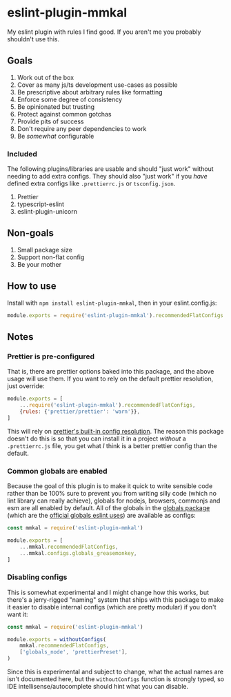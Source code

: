 # eslint-plugin-mmkal

My eslint plugin with rules I find good. If you aren't me you probably shouldn't use this.

## Goals

1. Work out of the box
1. Cover as many js/ts development use-cases as possible
1. Be prescriptive about arbitrary rules like formatting
1. Enforce some degree of consistency
1. Be opinionated but trusting
1. Protect against common gotchas
1. Provide pits of success
1. Don't require any peer dependencies to work
1. Be _somewhat_ configurable

### Included

The following plugins/libraries are usable and should "just work" without needing to add extra configs. They should also "just work" if you _have_ defined extra configs like `.prettierrc.js` or `tsconfig.json`.

1. Prettier
1. typescript-eslint
1. eslint-plugin-unicorn

## Non-goals

1. Small package size
1. Support non-flat config
1. Be your mother

## How to use

Install with `npm install eslint-plugin-mmkal`, then in your eslint.config.js:

```js
module.exports = require('eslint-plugin-mmkal').recommendedFlatConfigs
```

## Notes

### Prettier is pre-configured

That is, there are prettier options baked into this package, and the above usage will use them. If you want to rely on the default prettier resolution, just override:

```js
module.exports = [
    ...require('eslint-plugin-mmkal').recommendedFlatConfigs,
    {rules: {'prettier/prettier': 'warn'}},
]
```

This will rely on [prettier's built-in config resolution](https://prettier.io/docs/en/configuration.html#sharing-configurations). The reason this package doesn't do this is so that you can install it in a project *without* a `.prettierrc.js` file, you get what *I* think is a better prettier config than the default.

### Common globals are enabled

Because the goal of this plugin is to make it quick to write sensible code rather than be 100% sure to prevent you from writing silly code (which no lint library can really achieve), globals for nodejs, browsers, commonjs and esm are all enabled by default. All of the globals in the [globals package](https://npmjs.com/package/globals) (which are the [official globals eslint uses](https://eslint.org/blog/2022/08/new-config-system-part-2/#goodbye-environments%2C-hello-globals)) are available as configs:

```js
const mmkal = require('eslint-plugin-mmkal')

module.exports = [
    ...mmkal.recommendedFlatConfigs,
    ...mmkal.configs.globals_greasemonkey,
]
```

### Disabling configs

This is somewhat experimental and I might change how this works, but there's a jerry-rigged "naming" system that ships with this package to make it easier to disable internal configs (which are pretty modular) if you don't want it:

```js
const mmkal = require('eslint-plugin-mmkal')

module.exports = withoutConfigs(
    mmkal.recommendedFlatConfigs,
    ['globals_node', 'prettierPreset'],
)
```

Since this is experimental and subject to change, what the actual names are isn't documented here, but the `withoutConfigs` function is strongly typed, so IDE intellisense/autocomplete should hint what you can disable.